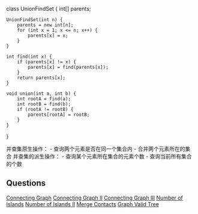 class UnionFindSet {
    int[] parents;

    UnionFindSet(int n) {
        parents = new int[n];
        for (int x = 1; x <= n; x++) {
            parents[x] = x;
        }
    }

    int find(int x) {
        if (parents[x] != x) {
            parents[x] = find(parents[x]);
        }
        return parents[x];
    }

    void union(int a, int b) {
        int rootA = find(a);
        int rootB = find(b);
        if (rootA != rootB) {
            parents[rootA] = rootB;
        }
    }
}


并查集原生操作：
    - 查询两个元素是否在同一个集合内
    - 合并两个元素所在的集合
并查集的派生操作：
    - 查询某个元素所在集合的元素个数
    - 查询当前所有集合的个数


## Questions
[Connecting Graph](http://www.lintcode.com/en/problem/connecting-graph/)
[Connecting Graph II](http://www.lintcode.com/en/problem/connecting-graph-ii/)
[Connecting Graph III](http://www.lintcode.com/en/problem/connecting-graph-iii/)
[Number of Islands](http://www.lintcode.com/en/problem/number-of-islands/)
[Number of Islands II](http://www.lintcode.com/en/problem/number-of-islands-ii/)
[Merge Contacts](https://stackoverflow.com/questions/39985191/algorithm-to-merge-contacts/)
[Graph Valid Tree](http://www.lintcode.com/en/problem/graph-valid-tree/)
